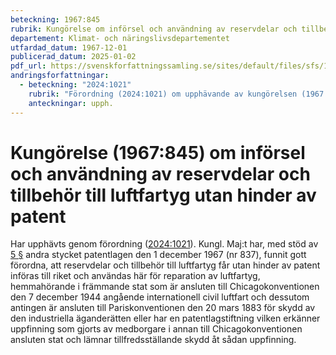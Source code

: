 ```yaml
---
beteckning: 1967:845
rubrik: Kungörelse om införsel och användning av reservdelar och tillbehör till luftfartyg utan hinder av patent
departement: Klimat- och näringslivsdepartementet
utfardad_datum: 1967-12-01
publicerad_datum: 2025-01-02
pdf_url: https://svenskforfattningssamling.se/sites/default/files/sfs/1967-12/SFS1967-845.pdf
andringsforfattningar:
  - beteckning: "2024:1021"
    rubrik: "Förordning (2024:1021) om upphävande av kungörelsen (1967:845) om införsel och användning av reservdelar och tillbehör till luftfartyg utan hinder av patent"
    anteckningar: upph.
---
```


# Kungörelse (1967:845) om införsel och användning av reservdelar och tillbehör till luftfartyg utan hinder av patent

Har upphävts genom förordning ([2024:1021](https://selex.se/eli/sfs/2024/1021)). Kungl. Maj:t har, med stöd av [5 §](#5) andra stycket patentlagen den 1 december 1967 (nr 837), funnit gott förordna, att reservdelar och tillbehör till luftfartyg får utan hinder av patent införas till riket och användas här för reparation av luftfartyg, hemmahörande i främmande stat som är ansluten till Chicagokonventionen den 7 december 1944 angående internationell civil luftfart och dessutom antingen är ansluten till Pariskonventionen den 20 mars 1883 för skydd av den industriella äganderätten eller har en patentlagstiftning vilken erkänner uppfinning som gjorts av medborgare i annan till Chicagokonventionen ansluten stat och lämnar tillfredsställande skydd åt sådan uppfinning.